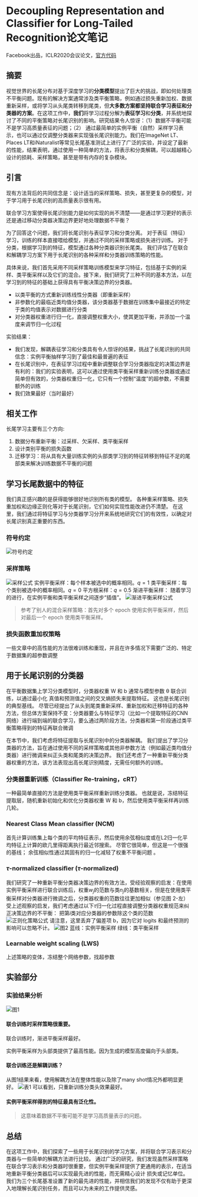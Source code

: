 # Decoupling Representation and Classifier for Long-Tailed Recognition论文笔记
Facebook出品，ICLR2020会议论文，[官方代码](https://github.com/facebookresearch/classifier-balancing)
## 摘要
视觉世界的长尾分布对基于深度学习的**分类模型**提出了巨大的挑战，即如何处理类不平衡问题。现有的解决方案通常涉及类平衡策略，例如通过损失重新加权、数据重新采样，或将学习从头尾类转移到尾类，但**大多数方案都坚持联合学习表征和分类器的方案**。在这项工作中，**我们**将学习过程分解为**表征学习**和**分类**，并系统地探讨了不同的平衡策略对长尾识别的影响。研究结果令人惊讶：（1）数据不平衡可能不是学习高质量表征的问题；（2） 通过最简单的实例平衡（自然）采样学习表示，也可以通过仅调整分类器来实现强长尾识别能力。我们在ImageNet LT、Places LT和iNaturalist等常见长尾基准测试上进行了广泛的实验，并设定了最新的性能，结果表明，通过使用一种简单的方法，将表示和分类解耦，可以超越精心设计的损耗、采样策略，甚至是带有内存的复杂模块。
## 引言
现有方法背后的共同信念是：设计适当的采样策略、损失，甚至更复杂的模型，对于学习用于长尾识别的高质量表示很有用。

联合学习方案使得长尾识别能力是如何实现的尚不清楚——是通过学习更好的表示还是通过移动分类器决策边界更好地处理数据不平衡？ 

为了回答这个问题，我们将长尾识别与表征学习和分类分离。 对于表征（特征）学习，训练的样本直接喂给模型，并通过不同的采样策略或损失进行训练。 对于分类，根据学习到的特征，模型通过各种分类器识别长尾类。 我们评估了在联合和解耦学习方案下用于长尾识别的各种采样和分类器训练策略的性能。

具体来说，我们首先采用不同采样策略训练模型来学习特征，包括基于实例的采样、类平衡采样以及它们的混合。接下来，我们研究了三种不同的基本方法，以在学习到的特征的基础上获得具有平衡决策边界的分类器。
- 以类平衡的方式重新训练线性分类器（即重新采样）
- 非参数化的最临近类均值分类器，该分类器基于数据在训练集中最接近的特定于类的均值表示对数据进行分类
- 对分类器权重进行归一化，直接调整权重大小，使其更加平衡，并添加一个温度来调节归一化过程

实验结果：
- 我们发现，解耦表征学习和分类具有令人惊讶的结果，挑战了长尾识别的共同信念：实例平衡抽样学习到了最佳和最普遍的表征
- 在长尾识别中，在表征学习过程中重新调整联合学习分类器指定的决策边界是有利的：我们的实验表明，这可以通过使用类平衡采样重新训练分类器或通过简单但有效的，分类器权重归一化，它只有一个控制“温度”的超参数，不需要额外的训练
- 我们效果最好（当时最好）

## 相关工作
长尾学习主要有三个方向:
1. 数据分布重新平衡：过采样、欠采样、类平衡采样
2. 设计类别平衡的损失函数
3. 迁移学习：将从具有大量训练实例的头部类学习到的特征转移到特征不足的尾部类来解决训练数据不平衡的问题
## 学习长尾数据中的特征
我们真正感兴趣的是获得能够很好地识别所有类的模型。
各种重采样策略、损失重加权和边缘正则化等对于长尾识别，它们如何实现性能改进仍不清楚。 在这里，我们通过将特征学习与分类器学习分开来系统地研究它们的有效性，以确定对长尾识别真正重要的东西。
### 符号约定
![符号约定](images/b8779e944f3a45238478e44766b296dc.png)
### 采样策略
![采样公式](images/fd8ccb095fca43098f26462d93ab62ea.png)
实例平衡采样：每个样本被选中的概率相同。$q=1$
类平衡采样：每个类别被选中的概率相同。$q=0$
平方根采样：$q=0.5$
渐进平衡采样： 随着学习的进行，在实例平衡和类平衡采样之间逐步“插值”。
![渐进平衡采样公式](images/d56ee97b7f7047079a1cf2b31b23c8e7.png)

> 参考了别人的混合采样策略：首先对多个 epoch 使用实例平衡采样，然后对最后一个 epoch 使用类平衡采样。
### 损失函数重加权策略
一些文章中的高性能的方法很难训练和重现，并且在许多情况下需要广泛的、特定于数据集的超参数调整
## 用于长尾识别的分类器
在平衡数据集上学习分类模型时，分类器权重 W 和 b 通常与模型参数 θ 联合训练，以通过最小化 真值和预测值之间的交叉熵损失来提取特征。 这也是长尾识别的典型基线。 尽管已经提出了从头到尾类重新采样、重新加权和迁移特征的各种方法，但总体方案保持不变：分类器要么与特征学习（比如一个提取特征的CNN网络）进行端到端的联合学习，要么通过两阶段方法，分类器和第一阶段通过类平衡策略得到的特征再联合微调

在本节中，我们考虑将特征提取与长尾识别中的分类器解耦。 我们提出了学习分类器的方法，旨在通过使用不同的采样策略或其他非参数方法（例如最近类均值分类器）进行微调来纠正头类和尾类的决策边界。 我们还考虑了一种重新平衡分类器权重的方法，该方法表现出高长尾识别精度，无需任何额外的训练。
### 分类器重新训练（Classiﬁer Re-training，cRT）
一种最简单直接的方法是使用类平衡采样重新训练分类器。 
也就是说，冻结特征提取层，随机重新初始化和优化分类器权重 W 和 b，然后使用类平衡采样再训练几轮。 
### Nearest Class Mean classiﬁer (NCM)
首先计算训练集上每个类的平均特征表示，然后使用余弦相似度或在L2归一化平均特征上计算的欧几里得距离执行最近邻搜索。
尽管它很简单，但这是一个很强的基线； 余弦相似性通过其固有的归一化减轻了权重不平衡问题 。
### $\tau$-normalized classiﬁer ($\tau$-normalized)
我们研究了一种重新平衡分类器决策边界的有效方法，受经验观察的启发：在使用实例平衡采样进行联合训练后，权重$w_j$的范数与类$n_j$的基数相关，但是在使用类平衡采样对分类器进行微调之后，分类器权重的范数往往更加相似（参见图 2-左）
受上述观察的启发，我们考虑通过以下$\tau$归一化过程直接调整分类器权重规范来纠正决策边界的不平衡：
把第$i$类对应分类器的参数除这个类的范数
![正则化策略公式](images/c0790dd6a6064136b1883aaaaea7eba4.png)
请注意，这里丢弃了偏差项 b，因为它对 logits 和最终预测的影响可以忽略不计。
![图2](images/bd15b84c22fa4f8891260509b4b6814b.png)
蓝线：实例平衡采样
绿线：类平衡采样

### Learnable weight scaling (LWS)
上述策略的变体，冻结整个网络参数，找超参数
## 实验部分
### 实验结果分析
![图1](images/cc8e9e47df67434f84023d5ac07debec.png)
#### 联合训练时采样策略很重要。
联合训练时，渐进平衡采样最好。

实例平衡采样为头部类提供了最高性能。因为生成的模型高度偏向于头部类。
#### 联合训练还是解耦训练？
从图1结果来看，使用解耦方法在整体性能以及除了many shot情况外都明显更好。
![表1](images/0e352ef7bbd84a67a30a2b8f2a3c4409.png)
可以看到，只重新训练分类头效果最好。

#### 实例平衡采样得到的特征最具有泛化性。
>这意味着数据不平衡可能不是学习高质量表示的问题。
## 总结
在这项工作中，我们探索了一些用于长尾识别的学习方案，并将联合学习表示和分类器与一些简单的解耦方法进行比较。 通过广泛的研究，我们发现虽然采样策略在联合学习表示和分类器时很重要，但实例平衡采样提供了更通用的表示，在适当地重新平衡分类器后可以实现最先进的性能，而无需精心设计 损失或记忆单位。 我们为三个长尾基准设置了新的最先进的性能，并相信我们的发现不仅有助于更深入地理解长尾识别任务，而且可以为未来的工作提供灵感。

